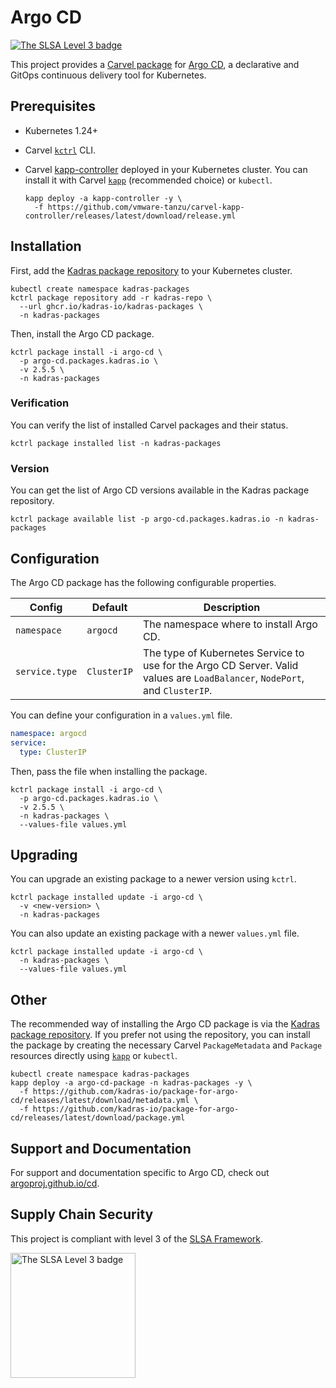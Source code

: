 # Argo CD

<a href="https://slsa.dev/spec/v0.1/levels"><img src="https://slsa.dev/images/gh-badge-level3.svg" alt="The SLSA Level 3 badge"></a>

This project provides a [Carvel package](https://carvel.dev/kapp-controller/docs/latest/packaging) for [Argo CD](https://argoproj.github.io/cd), a declarative and GitOps continuous delivery tool for Kubernetes.

## Prerequisites

* Kubernetes 1.24+
* Carvel [`kctrl`](https://carvel.dev/kapp-controller/docs/latest/install/#installing-kapp-controller-cli-kctrl) CLI.
* Carvel [kapp-controller](https://carvel.dev/kapp-controller) deployed in your Kubernetes cluster. You can install it with Carvel [`kapp`](https://carvel.dev/kapp/docs/latest/install) (recommended choice) or `kubectl`.

  ```shell
  kapp deploy -a kapp-controller -y \
    -f https://github.com/vmware-tanzu/carvel-kapp-controller/releases/latest/download/release.yml
  ```

## Installation

First, add the [Kadras package repository](https://github.com/kadras-io/kadras-packages) to your Kubernetes cluster.

  ```shell
  kubectl create namespace kadras-packages
  kctrl package repository add -r kadras-repo \
    --url ghcr.io/kadras-io/kadras-packages \
    -n kadras-packages
  ```

Then, install the Argo CD package.

  ```shell
  kctrl package install -i argo-cd \
    -p argo-cd.packages.kadras.io \
    -v 2.5.5 \
    -n kadras-packages
  ```

### Verification

You can verify the list of installed Carvel packages and their status.

  ```shell
  kctrl package installed list -n kadras-packages
  ```

### Version

You can get the list of Argo CD versions available in the Kadras package repository.

  ```shell
  kctrl package available list -p argo-cd.packages.kadras.io -n kadras-packages
  ```

## Configuration

The Argo CD package has the following configurable properties.

| Config | Default | Description |
|-------|-------------------|-------------|
| `namespace` | `argocd` | The namespace where to install Argo CD. |
| `service.type` | `ClusterIP` | The type of Kubernetes Service to use for the Argo CD Server. Valid values are `LoadBalancer`, `NodePort`, and `ClusterIP`. |

You can define your configuration in a `values.yml` file.

  ```yaml
  namespace: argocd
  service:
    type: ClusterIP
  ```

Then, pass the file when installing the package.

  ```shell
  kctrl package install -i argo-cd \
    -p argo-cd.packages.kadras.io \
    -v 2.5.5 \
    -n kadras-packages \
    --values-file values.yml
  ```

## Upgrading

You can upgrade an existing package to a newer version using `kctrl`.

  ```shell
  kctrl package installed update -i argo-cd \
    -v <new-version> \
    -n kadras-packages
  ```

You can also update an existing package with a newer `values.yml` file.

  ```shell
  kctrl package installed update -i argo-cd \
    -n kadras-packages \
    --values-file values.yml
  ```

## Other

The recommended way of installing the Argo CD package is via the [Kadras package repository](https://github.com/kadras-io/kadras-packages). If you prefer not using the repository, you can install the package by creating the necessary Carvel `PackageMetadata` and `Package` resources directly
using [`kapp`](https://carvel.dev/kapp/docs/latest/install) or `kubectl`.

  ```shell
  kubectl create namespace kadras-packages
  kapp deploy -a argo-cd-package -n kadras-packages -y \
    -f https://github.com/kadras-io/package-for-argo-cd/releases/latest/download/metadata.yml \
    -f https://github.com/kadras-io/package-for-argo-cd/releases/latest/download/package.yml
  ```

## Support and Documentation

For support and documentation specific to Argo CD, check out [argoproj.github.io/cd](https://argoproj.github.io/cd).

## Supply Chain Security

This project is compliant with level 3 of the [SLSA Framework](https://slsa.dev).

<img src="https://slsa.dev/images/SLSA-Badge-full-level3.svg" alt="The SLSA Level 3 badge" width=200>
